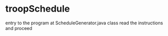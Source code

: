 # troopSchedule
entry to the program at ScheduleGenerator.java class
read the  instructions and proceed
